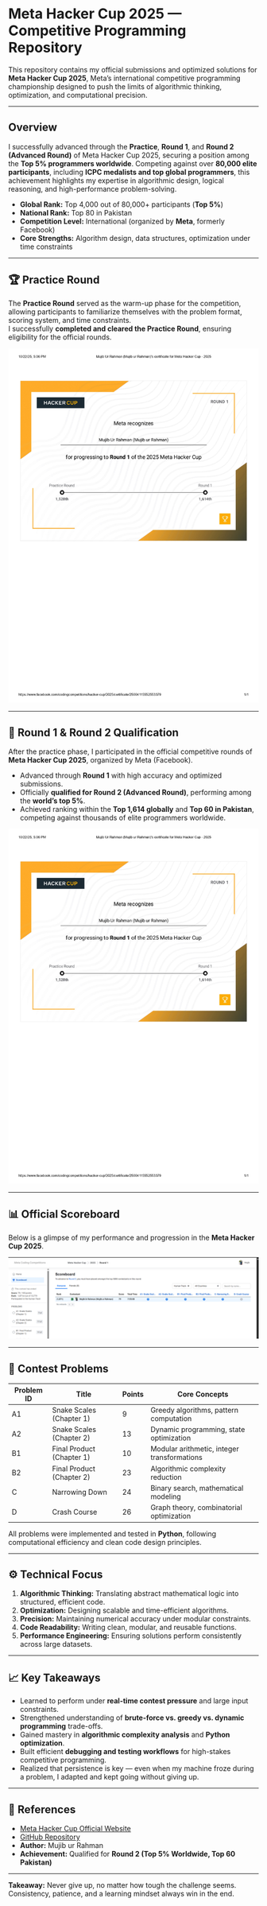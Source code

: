 # Meta Hacker Cup 2025 — Competitive Programming Repository  

This repository contains my official submissions and optimized solutions for **Meta Hacker Cup 2025**, Meta’s international competitive programming championship designed to push the limits of algorithmic thinking, optimization, and computational precision.  

---

## Overview  

I successfully advanced through the **Practice**, **Round 1**, and **Round 2 (Advanced Round)** of Meta Hacker Cup 2025, securing a position among the **Top 5% programmers worldwide**. Competing against over **80,000 elite participants**, including **ICPC medalists and top global programmers**, this achievement highlights my expertise in algorithmic design, logical reasoning, and high-performance problem-solving.  

- **Global Rank:** Top 4,000 out of 80,000+ participants (**Top 5%**)  
- **National Rank:** Top 80 in Pakistan  
- **Competition Level:** International (organized by **Meta**, formerly Facebook)  
- **Core Strengths:** Algorithm design, data structures, optimization under time constraints  

---

## 🏆 Practice Round  

The **Practice Round** served as the warm-up phase for the competition, allowing participants to familiarize themselves with the problem format, scoring system, and time constraints.  
I successfully **completed and cleared the Practice Round**, ensuring eligibility for the official rounds.  

![Practice Round Certificate](https://github.com/MujiburRahman1/Meta_Hacker_Cup_2025/blob/53d54edfae862ac4e97e6b8584b1df9dbc5c3bf8/Meta%20Hacker%20Cup%20Round%201/certificate%20for%20Meta%20Hacker%20Cup%20%20round%201-%202025_page-0001.jpg)  

---

## 🚀 Round 1 & Round 2 Qualification  

After the practice phase, I participated in the official competitive rounds of **Meta Hacker Cup 2025**, organized by Meta (Facebook).  

- Advanced through **Round 1** with high accuracy and optimized submissions.  
- Officially **qualified for Round 2 (Advanced Round)**, performing among the **world’s top 5%**.  
- Achieved ranking within the **Top 1,614 globally** and **Top 60 in Pakistan**, competing against thousands of elite programmers worldwide.  

![Round 1 Completion](https://github.com/MujiburRahman1/Meta_Hacker_Cup_2025/blob/434514140434c007036e4070f39f0900cbe089fc/Meta%20Hacker%20Cup%20Round%201/certificate%20for%20Meta%20Hacker%20Cup%20%20round%201-%202025_page-0001.jpg)  

---

## 📊 Official Scoreboard  

Below is a glimpse of my performance and progression in the **Meta Hacker Cup 2025**.  

![Scoreboard](https://github.com/MujiburRahman1/Meta_Hacker_Cup_2025/blob/d6a9837140c51e9e6ce68397d5bb5fb9f011bf4c/Meta%20Hacker%20Cup%20Round%201/meta%20rank.png)  

---

## 🧩 Contest Problems  

| Problem ID | Title | Points | Core Concepts |
|-------------|--------|---------|----------------|
| A1 | Snake Scales (Chapter 1) | 9 | Greedy algorithms, pattern computation |
| A2 | Snake Scales (Chapter 2) | 13 | Dynamic programming, state optimization |
| B1 | Final Product (Chapter 1) | 10 | Modular arithmetic, integer transformations |
| B2 | Final Product (Chapter 2) | 23 | Algorithmic complexity reduction |
| C | Narrowing Down | 24 | Binary search, mathematical modeling |
| D | Crash Course | 26 | Graph theory, combinatorial optimization |

All problems were implemented and tested in **Python**, following computational efficiency and clean code design principles.  

---

## ⚙️ Technical Focus  

1. **Algorithmic Thinking:** Translating abstract mathematical logic into structured, efficient code.  
2. **Optimization:** Designing scalable and time-efficient algorithms.  
3. **Precision:** Maintaining numerical accuracy under modular constraints.  
4. **Code Readability:** Writing clean, modular, and reusable functions.  
5. **Performance Engineering:** Ensuring solutions perform consistently across large datasets.  

---

## 📈 Key Takeaways  

- Learned to perform under **real-time contest pressure** and large input constraints.  
- Strengthened understanding of **brute-force vs. greedy vs. dynamic programming** trade-offs.  
- Gained mastery in **algorithmic complexity analysis** and **Python optimization**.  
- Built efficient **debugging and testing workflows** for high-stakes competitive programming.  
- Realized that persistence is key — even when my machine froze during a problem, I adapted and kept going without giving up.  

---

## 🔗 References  

- [Meta Hacker Cup Official Website](https://www.metacup.com)  
- [GitHub Repository](https://github.com/MujiburRahman1/Meta_Hacker_Cup_2025)  
- **Author:** Mujib ur Rahman
- **Achievement:** Qualified for **Round 2 (Top 5% Worldwide, Top 60 Pakistan)**  

---

**Takeaway:** Never give up, no matter how tough the challenge seems. Consistency, patience, and a learning mindset always win in the end.
